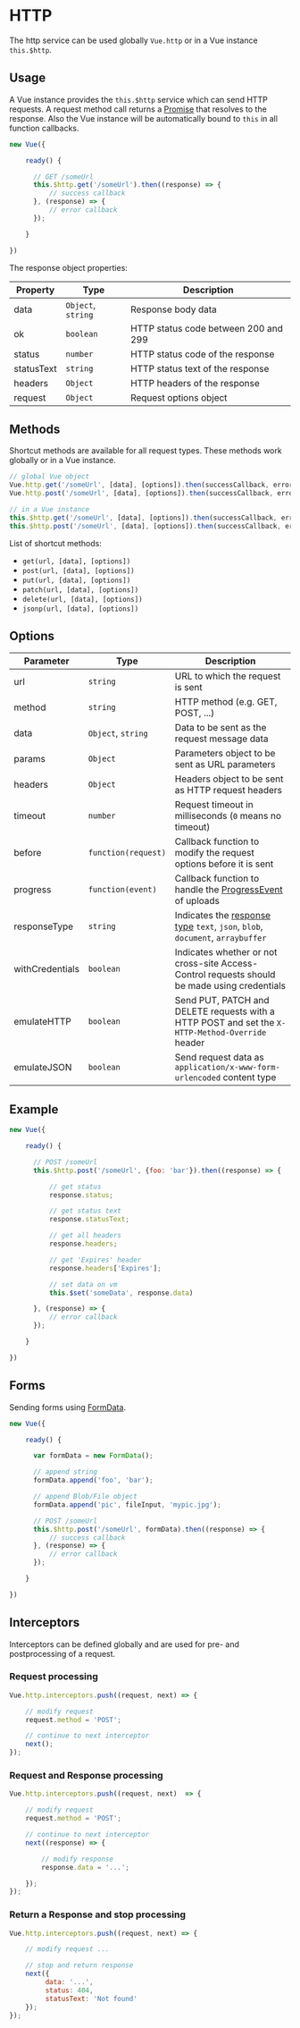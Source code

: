 # HTTP

The http service can be used globally `Vue.http` or in a Vue instance `this.$http`.

## Usage

A Vue instance provides the `this.$http` service which can send HTTP requests. A request method call returns a [Promise](https://developer.mozilla.org/en-US/docs/Web/JavaScript/Reference/Global_Objects/Promise) that resolves to the response. Also the Vue instance will be automatically bound to `this` in all function callbacks.

```js
new Vue({

    ready() {

      // GET /someUrl
      this.$http.get('/someUrl').then((response) => {
          // success callback
      }, (response) => {
          // error callback
      });

    }

})
```

The response object properties:

Property | Type | Description
-------- | ---- | -----------
data | `Object`, `string` | Response body data
ok | `boolean` | HTTP status code between 200 and 299
status | `number` | HTTP status code of the response
statusText | `string` | HTTP status text of the response
headers | `Object` | HTTP headers of the response
request | `Object` | Request options object

## Methods

Shortcut methods are available for all request types. These methods work globally or in a Vue instance.

```js
// global Vue object
Vue.http.get('/someUrl', [data], [options]).then(successCallback, errorCallback);
Vue.http.post('/someUrl', [data], [options]).then(successCallback, errorCallback);

// in a Vue instance
this.$http.get('/someUrl', [data], [options]).then(successCallback, errorCallback);
this.$http.post('/someUrl', [data], [options]).then(successCallback, errorCallback);
```
List of shortcut methods:

* `get(url, [data], [options])`
* `post(url, [data], [options])`
* `put(url, [data], [options])`
* `patch(url, [data], [options])`
* `delete(url, [data], [options])`
* `jsonp(url, [data], [options])`

## Options

Parameter | Type | Description
--------- | ---- | -----------
url | `string` | URL to which the request is sent
method | `string` | HTTP method (e.g. GET, POST, ...)
data | `Object`, `string` | Data to be sent as the request message data
params | `Object` | Parameters object to be sent as URL parameters
headers | `Object` | Headers object to be sent as HTTP request headers
timeout | `number` | Request timeout in milliseconds (`0` means no timeout)
before | `function(request)` | Callback function to modify the request options before it is sent
progress | `function(event)` | Callback function to handle the [ProgressEvent](https://developer.mozilla.org/en-US/docs/Web/API/ProgressEvent) of uploads
responseType | `string` | Indicates the [response type](https://developer.mozilla.org/en-US/docs/Web/API/XMLHttpRequest/responseType) `text`, `json`, `blob`, `document`, `arraybuffer`
withCredentials | `boolean` | Indicates whether or not cross-site Access-Control requests should be made using credentials
emulateHTTP | `boolean` | Send PUT, PATCH and DELETE requests with a HTTP POST and set the `X-HTTP-Method-Override` header
emulateJSON | `boolean` | Send request data as `application/x-www-form-urlencoded` content type

## Example

```js
new Vue({

    ready() {

      // POST /someUrl
      this.$http.post('/someUrl', {foo: 'bar'}).then((response) => {

          // get status
          response.status;

          // get status text
          response.statusText;

          // get all headers
          response.headers;

          // get 'Expires' header
          response.headers['Expires'];

          // set data on vm
          this.$set('someData', response.data)

      }, (response) => {
          // error callback
      });

    }

})
```

## Forms

Sending forms using [FormData](https://developer.mozilla.org/en-US/docs/Web/API/FormData).

```js
new Vue({

    ready() {

      var formData = new FormData();

      // append string
      formData.append('foo', 'bar');

      // append Blob/File object
      formData.append('pic', fileInput, 'mypic.jpg');

      // POST /someUrl
      this.$http.post('/someUrl', formData).then((response) => {
          // success callback
      }, (response) => {
          // error callback
      });

    }

})
```

## Interceptors

Interceptors can be defined globally and are used for pre- and postprocessing of a request.

### Request processing
```js
Vue.http.interceptors.push((request, next) => {

    // modify request
    request.method = 'POST';

    // continue to next interceptor
    next();
});
```

### Request and Response processing
```js
Vue.http.interceptors.push((request, next)  => {

    // modify request
    request.method = 'POST';

    // continue to next interceptor
    next((response) => {

        // modify response
        response.data = '...';

    });
});
```

### Return a Response and stop processing
```js
Vue.http.interceptors.push((request, next) => {

    // modify request ...

    // stop and return response
    next({
         data: '...',
         status: 404,
         statusText: 'Not found'
    });
});
```
